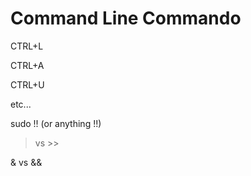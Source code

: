 # Command Line Commando

CTRL+L

CTRL+A

CTRL+U

etc...

sudo !! (or anything !!)

> vs >>

& vs &&

